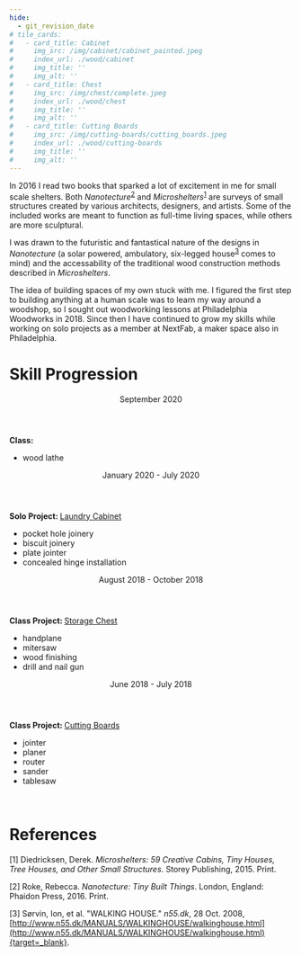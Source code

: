 ```yaml
---
hide:
  - git_revision_date
# tile_cards:
#   - card_title: Cabinet
#     img_src: /img/cabinet/cabinet_painted.jpeg
#     index_url: ./wood/cabinet
#     img_title: ''
#     img_alt: ''
#   - card_title: Chest
#     img_src: /img/chest/complete.jpeg
#     index_url: ./wood/chest
#     img_title: ''
#     img_alt: ''
#   - card_title: Cutting Boards
#     img_src: /img/cutting-boards/cutting_boards.jpeg
#     index_url: ./wood/cutting-boards
#     img_title: ''
#     img_alt: ''
---
```


In 2016 I read two books that sparked a lot of excitement in me for small scale shelters.  Both *Nanotecture*<sup>[2](./#references)</sup> and *Microshelters*<sup>[1](./#references)</sup> are surveys of small structures created by various architects, designers, and artists.  Some of the included works are meant to function as full-time living spaces, while others are more sculptural.  

I was drawn to the futuristic and fantastical nature of the designs in *Nanotecture* (a solar powered, ambulatory, six-legged house<sup>[3](./#references)</sup> comes to mind) and the accessability of the traditional wood construction methods described in *Microshelters*.  

The idea of building spaces of my own stuck with me.  I figured the first step to building anything at a human scale was to learn my way around a woodshop, so I sought out woodworking lessons at Philadelphia Woodworks in 2018.  Since then I have continued to grow my skills while working on solo projects as a member at NextFab, a maker space also in Philadelphia.

# Skill Progression

<section>
  <div class="terminal-timeline">
    <div class="terminal-card">
      <header>September 2020</header>
      <div>
        <span><strong>Class: </strong></span>
        <ul>
          <li>wood lathe</li>
        </ul>
      </div>
    </div>
  <div class="terminal-card">
    <header>January 2020 - July 2020</header>
    <div>
      <span>
        <strong>Solo Project: </strong><a href="/wood/cabinet">Laundry Cabinet</a>
        <span>
          <ul>
            <li>pocket hole joinery  </li>
            <li>biscuit joinery  </li>
            <li>plate jointer  </li>
            <li>concealed hinge installation  </li>
          </ul>
        </div>
      </div>
  <div class="terminal-card">
    <header>August 2018 - October 2018</header>
    <div>
      <span>
        <strong>Class Project: </strong><a href="/wood/chest">Storage Chest</a>
        <span>
          <ul>
            <li>handplane  </li>
            <li>mitersaw  </li>
            <li>wood finishing  </li>
            <li>drill and nail gun  </li>
          </ul>
        </div>
      </div>
  <div class="terminal-card">
    <header>June 2018 - July 2018</header>
    <div>
      <span>
        <strong>Class Project: </strong><a href="/wood/cutting-boards">Cutting Boards</a>
        <span>
          <ul>
            <li>jointer  </li>
            <li>planer  </li>
            <li>router  </li>
            <li>sander  </li>
            <li>tablesaw  </li>
          </ul>
        </div>
      </div>
    </div>
    <br />
</section>

# References

[1] Diedricksen, Derek. *Microshelters: 59 Creative Cabins, Tiny Houses, Tree Houses, and Other Small Structures*. Storey Publishing, 2015. Print.

[2] Roke, Rebecca. *Nanotecture: Tiny Built Things*. London, England: Phaidon Press, 2016. Print.

[3] Sørvin, Ion, et al.  "WALKING HOUSE."  *n55.dk*, 28 Oct. 2008, [http://www.n55.dk/MANUALS/WALKINGHOUSE/walkinghouse.html](http://www.n55.dk/MANUALS/WALKINGHOUSE/walkinghouse.html){target=_blank}.


